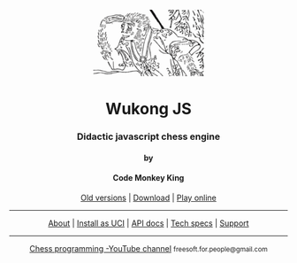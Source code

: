 <p align="center">
  <img src="logo/LOGO.png">
</p>

<h1 align="center">Wukong JS</h1>
<h3 align="center">Didactic javascript chess engine</h3>
<h4 align="center">by</h4>
<h4 align="center">Code Monkey King</h4>
<p align="center">
  <a href="https://github.com/maksimKorzh/wukongJS/raw/main/releases">Old versions</a> |
  <a href="https://github.com/maksimKorzh/wukongJS/raw/main/releases/WukongJS_v1.2.zip">Download</a> |
  <a class="btn btn-success" href="https://maksimkorzh.github.io/wukongJS/wukong.html">Play online</a>
</p>
<hr>
<p align="center">
  <a href="https://github.com/maksimKorzh/wukongJS/blob/main/docs/ABOUT.MD">About</a> |
  <a href="https://github.com/maksimKorzh/wukongJS/blob/main/docs/UCI.MD">Install as UCI</a> |
  <a href="https://github.com/maksimKorzh/wukongJS/blob/main/docs/API.MD">API docs</a> |
  <a href="https://github.com/maksimKorzh/wukongJS/blob/main/docs/SPECS.MD">Tech specs</a> |
  <a href="https://github.com/maksimKorzh/wukongJS/issues">Support</a>
</p>
<hr>
<p align="center">
  <a href="https://www.youtube.com/channel/UCB9-prLkPwgvlKKqDgXhsMQ/playlists">Chess programming -YouTube channel</a>
  <small>freesoft.for.people@gmail.com</small>
</p>



 


